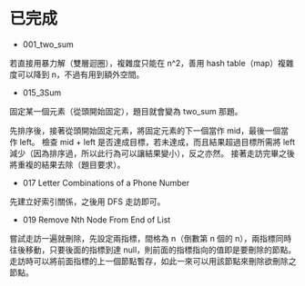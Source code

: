 # 已完成

- 001_two_sum

若直接用暴力解（雙層迴圈），複雜度只能在 n^2，善用 hash table（map）複雜度可以降到 n，不過有用到額外空間。

- 015_3Sum

固定某一個元素（從頭開始固定），題目就會變為 two_sum 那題。

先排序後，接著從頭開始固定元素，將固定元素的下一個當作 mid，最後一個當作 left。
檢查 mid + left 是否達成目標，若未達成，而且結果超過目標所需將 left 減少（因為排序過，所以此行為可以讓結果變小），反之亦然。
接著走訪完畢之後將重複的結果去除（題目要求）。

- 017 Letter Combinations of a Phone Number

先建立好索引關係，之後用 DFS 走訪即可。

- 019 Remove Nth Node From End of List

嘗試走訪一遍就刪除，先設定兩指標，間格為 n（倒數第 n 個的 n），兩指標同時往後移動，只要後面的指標到達 null，則前面的指標指向的值即是要刪除的節點。
走訪時可以將前面指標的上一個節點暫存，如此一來可以用該節點來刪除欲刪除之節點。
